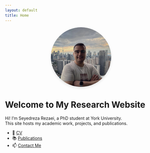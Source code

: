 ```yaml
---
layout: default
title: Home
---
```


<p align="center">
  <img src="profilepic.jpg" alt="Seyedreza Rezaei" width="200" style="border-radius: 50%; box-shadow: 0 4px 8px rgba(0,0,0,0.1);">
</p>

# Welcome to My Research Website

Hi! I’m Seyedreza Rezaei, a PhD student at York University.  
This site hosts my academic work, projects, and publications.

- 📄 [CV](cv.pdf)
- 📚 [Publications](publications.md)
- 📫 [Contact Me](mailto:srrezaei@yorku.ca)
